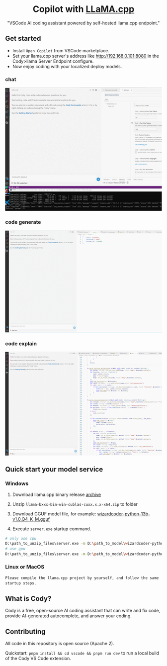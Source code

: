 <div align=center>

# Copilot with [LLaMA.cpp](https://github.com/ggerganov/llama.cpp)

"VSCode AI coding assistant powered by self-hosted llama.cpp endpoint."

</div>

## Get started

- Install `Open Copilot` from VSCode marketplace.
- Set your llama.cpp server's address like http://192.168.0.101:8080 in the Cody>llama Server Endpoint configure.
- Now enjoy coding with your localized deploy models.


 ### chat 

<img src="examples/chat_demo.gif" alt="chat with llama.cpp server"/>

### code generate

<img src="examples/code_generate_demo1.gif" alt="code generate"/>

### code explain

<img src="examples/explain_code_demo1.gif" alt="explain code"/>


## Quick start your model service

### Windows
>
1. Download llama.cpp binary release [archive](https://github.com/ggerganov/llama.cpp/releases)

2. Unzip `llama-bxxx-bin-win-cublas-cuxx.x.x-x64.zip` to folder

3. Download GGUF model file, for example: [wizardcoder-python-13b-v1.0.Q4_K_M.gguf](https://huggingface.co/TheBloke/WizardCoder-Python-13B-V1.0-GGUF/resolve/main/wizardcoder-python-13b-v1.0.Q4_K_M.gguf?download=true)

4. Execute `server.exe` startup command.

```sh
# only use cpu
D:\path_to_unzip_files\server.exe -m D:\path_to_model\wizardcoder-python-13b-v1.0.Q4_K_M.gguf -t 8 -c 1024
# use gpu
D:\path_to_unzip_files\server.exe -m D:\path_to_model\wizardcoder-python-13b-v1.0.Q4_K_M.gguf -t 8 -ngl 81 -c 1024
```


### Linux or MacOS

`Please compile the llama.cpp project by yourself, and follow the same startup steps.`

## What is Cody?

Cody is a free, open-source AI coding assistant that can write and fix code, provide AI-generated autocomplete, and answer your coding.

## Contributing

All code in this repository is open source (Apache 2).

Quickstart: `pnpm install && cd vscode && pnpm run dev` to run a local build of the Cody VS Code extension.

